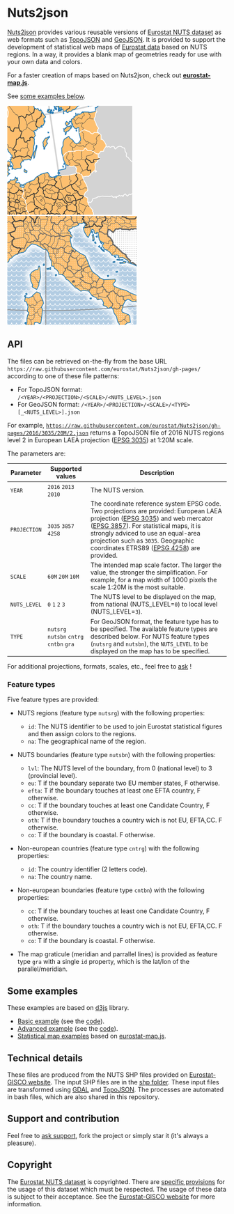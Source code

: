 # Nuts2json

[Nuts2json](https://github.com/eurostat/Nuts2json) provides various reusable versions of [Eurostat NUTS dataset](http://ec.europa.eu/eurostat/web/nuts/overview) as web formats such as [TopoJSON](https://github.com/mbostock/topojson/wiki) and [GeoJSON](http://geojson.org/). It is provided to support the development of statistical web maps of [Eurostat data](http://ec.europa.eu/eurostat/) based on NUTS regions. In a way, it provides a blank map of geometries ready for use with your own data and colors.

For a faster creation of maps based on Nuts2json, check out [**eurostat-map.js**](https://github.com/eurostat/eurostat.js/blob/master/doc/README-map.md).

See [some examples below](https://github.com/eurostat/Nuts2json#some-examples).

[![Example](img/sc_simple.png)](https://bl.ocks.org/jgaffuri/raw/e7e0a76a6e0f851b253d3b1c8fb17ffb?proj=3035&lvl=3&w=1000&s=20M&time=2016)
[![Example](img/sc_advanced.png)](https://bl.ocks.org/jgaffuri/raw/71d130bf5963c5ffe0a436399f401af3?proj=3035&lvl=3&w=1000&s=20M&time=2016)

## API

The files can be retrieved on-the-fly from the base URL `https://raw.githubusercontent.com/eurostat/Nuts2json/gh-pages/` according to one of these file patterns:

- For TopoJSON format: `/<YEAR>/<PROJECTION>/<SCALE>/<NUTS_LEVEL>.json`
- For GeoJSON format: `/<YEAR>/<PROJECTION>/<SCALE>/<TYPE>[_<NUTS_LEVEL>].json`

For example, [`https://raw.githubusercontent.com/eurostat/Nuts2json/gh-pages/2016/3035/20M/2.json`](https://raw.githubusercontent.com/eurostat/Nuts2json/gh-pages/2016/3035/20M/2.json)</a> returns a TopoJSON file of 2016 NUTS regions level 2 in European LAEA projection ([EPSG 3035](http://spatialreference.org/ref/epsg/etrs89-etrs-laea/)) at 1:20M scale.

The parameters are:

| Parameter | Supported values | Description |
| ------------- | ------------- |-------------|
| `YEAR` | `2016` `2013` `2010` | The NUTS version. |
| `PROJECTION` | `3035` `3857` `4258` | The coordinate reference system EPSG code. Two projections are provided: European LAEA projection ([EPSG 3035](http://spatialreference.org/ref/epsg/etrs89-etrs-laea/)) and web mercator ([EPSG 3857](http://spatialreference.org/ref/sr-org/7483/)). For statistical maps, it is strongly adviced to use an equal-area projection such as `3035`. Geographic coordinates ETRS89 ([EPSG 4258](http://spatialreference.org/ref/epsg/4258/)) are provided. |
| `SCALE` | `60M` `20M` `10M` | The intended map scale factor. The larger the value, the stronger the simplification. For example, for a map width of 1000 pixels the scale 1:20M is the most suitable. |
| `NUTS_LEVEL` | `0` `1` `2` `3` | The NUTS level to be displayed on the map, from national (NUTS_LEVEL=`0`) to local level (NUTS_LEVEL=`3`). |
| `TYPE` | `nutsrg` `nutsbn` `cntrg` `cntbn` `gra` | For GeoJSON format, the feature type has to be specified. The available feature types are described below. For NUTS feature types (`nutsrg` and `nutsbn`), the `NUTS_LEVEL` to be displayed on the map has to be specified.  |

For additional projections, formats, scales, etc., feel free to [ask](https://github.com/eurostat/Nuts2json/issues/new) !

### Feature types

Five feature types are provided:

- NUTS regions (feature type `nutsrg`) with the following properties:
  - `id`: The NUTS identifier to be used to join Eurostat statistical figures and then assign colors to the regions.
  - `na`: The geographical name of the region.

- NUTS boundaries (feature type `nutsbn`) with the following properties:
  - `lvl`: The NUTS level of the boundary, from 0 (national level) to 3 (provincial level).
  - `eu`: T if the boundary separate two EU member states, F otherwise.
  - `efta`: T if the boundary touches at least one EFTA country, F otherwise.
  - `cc`: T if the boundary touches at least one Candidate Country, F otherwise.
  - `oth`: T if the boundary touches a country wich is not EU, EFTA,CC. F otherwise.
  - `co`: T if the boundary is coastal. F otherwise.

- Non-european countries (feature type `cntrg`) with the following properties:
  - `id`: The country identifier (2 letters code).
  - `na`: The country name.

- Non-european boundaries (feature type `cntbn`) with the following properties:
  - `cc`: T if the boundary touches at least one Candidate Country, F otherwise.
  - `oth`: T if the boundary touches a country wich is not EU, EFTA,CC. F otherwise.
  - `co`: T if the boundary is coastal. F otherwise.

- The map graticule (meridian and parrallel lines) is provided as feature type `gra` with a single `id` property, which is the lat/lon of the parallel/meridian.

## Some examples

These examples are based on [d3js](https://d3js.org/) library.

- [Basic example](https://bl.ocks.org/jgaffuri/raw/e7e0a76a6e0f851b253d3b1c8fb17ffb/) (see the [code](https://bl.ocks.org/jgaffuri/e7e0a76a6e0f851b253d3b1c8fb17ffb)).
- [Advanced example](https://bl.ocks.org/jgaffuri/raw/71d130bf5963c5ffe0a436399f401af3/) (see the [code](https://bl.ocks.org/jgaffuri/71d130bf5963c5ffe0a436399f401af3)).
- [Statistical map examples](https://github.com/eurostat/eurostat.js/blob/master/doc/README-map.md#some-examples) based on [eurostat-map.js](https://github.com/eurostat/eurostat.js/blob/master/doc/README-map.md).

## Technical details

These files are produced from the NUTS SHP files provided on [Eurostat-GISCO website](http://ec.europa.eu/eurostat/web/gisco/geodata/reference-data/administrative-units-statistical-units/nuts). The input SHP files are in the [shp folder](/shp). These input files are transformed using [GDAL](http://www.gdal.org/) and [TopoJSON](https://github.com/mbostock/topojson/wiki). The processes are automated in bash files, which are also shared in this repository.

## Support and contribution

Feel free to [ask support](https://github.com/eurostat/Nuts2json/issues/new), fork the project or simply star it (it's always a pleasure).

## Copyright

The [Eurostat NUTS dataset](http://ec.europa.eu/eurostat/web/nuts/overview) is copyrighted. There are [specific provisions](https://ec.europa.eu/eurostat/web/gisco/geodata/reference-data/administrative-units-statistical-units) for the usage of this dataset which must be respected. The usage of these data is subject to their acceptance. See the [Eurostat-GISCO website](http://ec.europa.eu/eurostat/web/gisco/geodata/reference-data/administrative-units-statistical-units/nuts) for more information.
